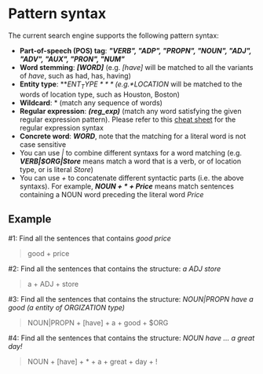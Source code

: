 # Pattern syntax

The current search engine supports the following pattern syntax:
- **Part-of-speech (POS) tag**: ***"VERB", "ADP", "PROPN", "NOUN", "ADJ", "ADV", "AUX", "PRON", "NUM"***
- **Word stemming**: ***[WORD]***  (e.g. *[have]* will be matched to all the variants of *have*, such as had, has, having)
- **Entity type**: ***$ENT_TYPE***  (e.g. *$LOCATION* will be matched to the words of location type, such as Houston, Boston)
- **Wildcard**: \* (match any sequence of words)
- **Regular expression**: ***(reg_exp)*** (match any word satisfying the given regular expression pattern). Please refer to this [cheat sheet](https://www.rexegg.com/regex-quickstart.html) for the regular expression syntax
- **Concrete word**: ***WORD***, note that the matching for a literal word is not case sensitive
- You can use *|* to combine different syntaxs for a word matching (e.g. ***VERB|$ORG|Store*** means match a word that is a verb, or of location type, or is literal *Store*)
- You can use *+* to concatenate different syntactic parts (i.e. the above syntaxs). For example, ***NOUN + * + Price*** means match sentences containing a NOUN word preceding the literal word *Price* 

## Example

#1: Find all the sentences that contains *good price* 
> good + price

#2: Find all the sentences that contains the structure: *a ADJ store*
> a + ADJ + store

#3: Find all the sentences that contains the structure: *NOUN|PROPN have a good (a entity of ORGIZATION type)*
> NOUN|PROPN + [have] + a + good + $ORG

#4: Find all the sentences that contains the structure: *NOUN have ... a great day!*
> NOUN + [have] + * + a + great + day + !

